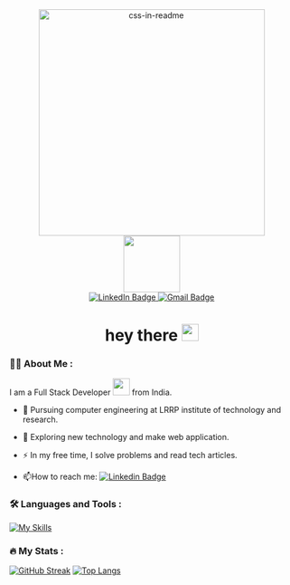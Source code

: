 <div align="center">
    <img src="[example.svg](https://github.com/MIHIRPATEL2715/MIHIRPATEL2715/blob/main/mihir.svg)" width="400" height="400" alt="css-in-readme">
</div>
 <div id="header" align="center">
  <img src="https://media.giphy.com/media/M9gbBd9nbDrOTu1Mqx/giphy.gif" width="100"/>
</div>

<div id="badges" align="center">
  <a href="https://www.linkedin.com/in/patelmihir2715/">
    <img src="https://img.shields.io/badge/LinkedIn-0077B5?style=for-the-badge&logo=linkedin&logoColor=white" alt="LinkedIn Badge"/>
  </a>
  <a href="mailto:patelmihir2712005@gmail.com">
  <img src="https://img.shields.io/badge/Gmail-D14836?style=for-the-badge&logo=gmail&logoColor=white" alt="Gmail Badge"/>
</a>
</div>
<h1 align="center">
  hey there
  <img src="https://media.giphy.com/media/hvRJCLFzcasrR4ia7z/giphy.gif" width="30px"/>
</h1>

### :woman_technologist: About Me :
I am a Full Stack Developer <img src="https://media.giphy.com/media/WUlplcMpOCEmTGBtBW/giphy.gif" width="30"> from India.
- :telescope: Pursuing computer engineering at LRRP institute of technology and research.

- :seedling: Exploring new technology and make web application.

- :zap: In my free time, I solve problems  and read tech articles.

- :mailbox:How to reach me: [![Linkedin Badge](https://img.shields.io/badge/-kakbar-blue?style=flat&logo=Linkedin&logoColor=white)](https://www.linkedin.com/in/patelmihir2715/)
### :hammer_and_wrench: Languages and Tools :
[![My Skills](https://skillicons.dev/icons?i=html,css,bootstrap,js,react,java,mysql,git)](https://skillicons.dev)

### :fire: My Stats :
[![GitHub Streak](https://github-readme-streak-stats.herokuapp.com?user=MIHIRPATEL2715&theme=radical&hide_border=true)](https://git.io/streak-stats)
[![Top Langs](https://github-readme-stats.vercel.app/api/top-langs/?username=MIHIRPATEL2715&layout=compact&theme=vision-friendly-dark)](https://github.com/anuraghazra/github-readme-stats)

